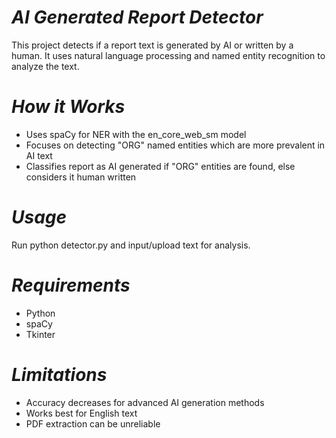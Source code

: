 # *AI Generated Report Detector*

This project detects if a report text is generated by AI or written by a human. It uses natural language processing and named entity recognition to analyze the text.

# *How it Works*

   * Uses spaCy for NER with the en_core_web_sm model
   * Focuses on detecting "ORG" named entities which are more prevalent in AI text
   * Classifies report as AI generated if "ORG" entities are found, else considers it human written

# *Usage*

Run python detector.py and input/upload text for analysis.

# *Requirements*

   * Python
   * spaCy
   * Tkinter

# *Limitations*

   * Accuracy decreases for advanced AI generation methods
   * Works best for English text
   * PDF extraction can be unreliable

